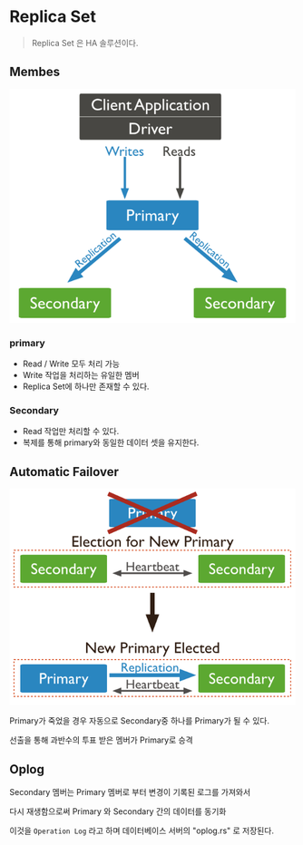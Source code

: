 # Replica Set

> Replica Set 은 HA 솔루션이다.

## Membes

![](../../.gitbook/assets/image.png)

### primary

* Read / Write 모두 처리 가능
* Write 작업을 처리하는 유일한 멤버
* Replica Set에 하나만 존재할  수 있다.

### Secondary&#x20;

* Read 작업만 처리할 수 있다.
* 복제를 통해 primary와 동일한 데이터 셋을 유지한다.



## Automatic Failover

![](<../../.gitbook/assets/image (1).png>)

Primary가 죽었을 경우 자동으로  Secondary중 하나를 Primary가 될 수 있다.

선출을 통해 과반수의 투표 받은 멤버가 Primary로  승격



## Oplog

Secondary 멤버는 Primary 멤버로 부터 변경이 기록된 로그를 가져와서&#x20;

다시 재생함으로써 Primary 와 Secondary 간의 데이터를 동기화

이것을 `Operation Log` 라고 하며 데이터베이스 서버의 "oplog.rs" 로 저장된다.

